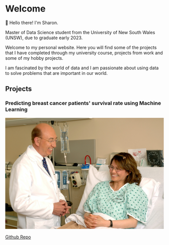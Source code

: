 # Welcome

👋 Hello there! I'm Sharon.

Master of Data Science student from the University of New South Wales (UNSW), due to graduate early 2023.

Welcome to my personal website. Here you will find some of the projects that I have completed through my university course, projects from work and some of my hobby projects.

I am fascinated by the world of data and I am passionate about using data to solve problems that are important in our world. 

## Projects

### Predicting breast cancer patients' survival rate using Machine Learning

![This is an image](https://github.com/sharonymtan/sharonymtan.github.io/blob/main/_images/national-cancer-institute-gO-iULv-qbU-unsplash.jpg)

[Github Repo](https://github.com/sharonymtan/data-science-portfolio/tree/main/predicting-patient-survival-rate)

